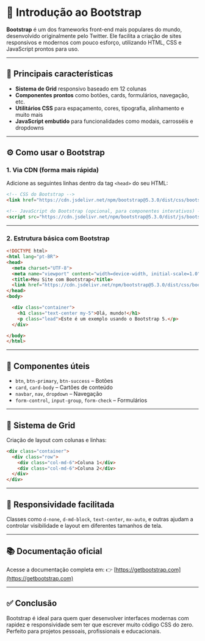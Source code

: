# 🚀 Introdução ao Bootstrap

**Bootstrap** é um dos frameworks front-end mais populares do mundo, desenvolvido originalmente pelo Twitter. Ele facilita a criação de sites responsivos e modernos com pouco esforço, utilizando HTML, CSS e JavaScript prontos para uso.

---

## 🧱 Principais características

* **Sistema de Grid** responsivo baseado em 12 colunas
* **Componentes prontos** como botões, cards, formulários, navegação, etc.
* **Utilitários CSS** para espaçamento, cores, tipografia, alinhamento e muito mais
* **JavaScript embutido** para funcionalidades como modais, carrosséis e dropdowns

---

## ⚙️ Como usar o Bootstrap

### 1. Via CDN (forma mais rápida)

Adicione as seguintes linhas dentro da tag `<head>` do seu HTML:

```html
<!-- CSS do Bootstrap -->
<link href="https://cdn.jsdelivr.net/npm/bootstrap@5.3.0/dist/css/bootstrap.min.css" rel="stylesheet">

<!-- JavaScript do Bootstrap (opcional, para componentes interativos) -->
<script src="https://cdn.jsdelivr.net/npm/bootstrap@5.3.0/dist/js/bootstrap.bundle.min.js"></script>
```

---

### 2. Estrutura básica com Bootstrap

```html
<!DOCTYPE html>
<html lang="pt-BR">
<head>
  <meta charset="UTF-8">
  <meta name="viewport" content="width=device-width, initial-scale=1.0">
  <title>Meu Site com Bootstrap</title>
  <link href="https://cdn.jsdelivr.net/npm/bootstrap@5.3.0/dist/css/bootstrap.min.css" rel="stylesheet">
</head>
<body>

  <div class="container">
    <h1 class="text-center my-5">Olá, mundo!</h1>
    <p class="lead">Este é um exemplo usando o Bootstrap 5.</p>
  </div>

</body>
</html>
```

---

## 🧩 Componentes úteis

* `btn`, `btn-primary`, `btn-success` – Botões
* `card`, `card-body` – Cartões de conteúdo
* `navbar`, `nav`, `dropdown` – Navegação
* `form-control`, `input-group`, `form-check` – Formulários

---

## 🎯 Sistema de Grid

Criação de layout com colunas e linhas:

```html
<div class="container">
  <div class="row">
    <div class="col-md-6">Coluna 1</div>
    <div class="col-md-6">Coluna 2</div>
  </div>
</div>
```

---

## 📱 Responsividade facilitada

Classes como `d-none`, `d-md-block`, `text-center`, `mx-auto`, e outras ajudam a controlar visibilidade e layout em diferentes tamanhos de tela.

---

## 📚 Documentação oficial

Acesse a documentação completa em:
👉 [https://getbootstrap.com](https://getbootstrap.com)

---

## ✅ Conclusão

Bootstrap é ideal para quem quer desenvolver interfaces modernas com rapidez e responsividade sem ter que escrever muito código CSS do zero. Perfeito para projetos pessoais, profissionais e educacionais.
